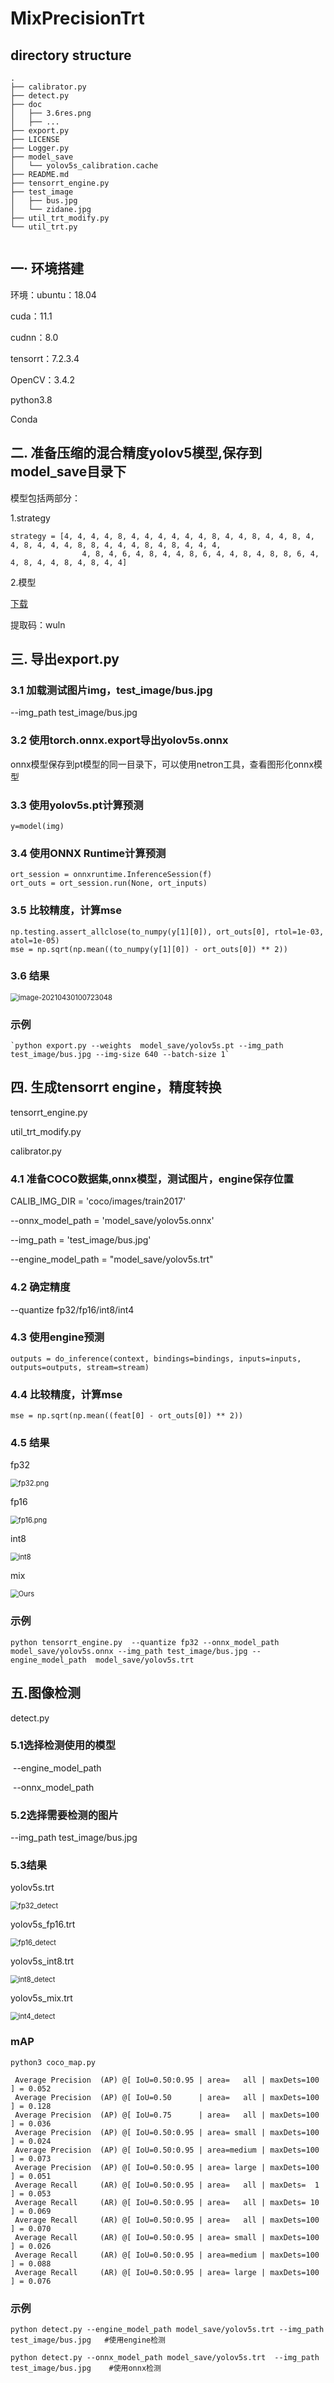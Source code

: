 # MixPrecisionTrt 

## directory structure

```buildoutcfg
.
├── calibrator.py
├── detect.py
├── doc
│   ├── 3.6res.png
│   ├── ...
├── export.py
├── LICENSE
├── Logger.py
├── model_save
│   └── yolov5s_calibration.cache
├── README.md
├── tensorrt_engine.py
├── test_image
│   ├── bus.jpg
│   └── zidane.jpg
├── util_trt_modify.py
└── util_trt.py


```

## 一· 环境搭建

环境：ubuntu：18.04

cuda：11.1

cudnn：8.0

tensorrt：7.2.3.4

OpenCV：3.4.2

python3.8

Conda

## 二. 准备压缩的混合精度yolov5模型,保存到model_save目录下       

模型包括两部分：

1.strategy

```
strategy = [4, 4, 4, 4, 8, 4, 4, 4, 4, 4, 4, 8, 4, 4, 8, 4, 4, 8, 4, 4, 8, 4, 4, 4, 8, 8, 4, 4, 4, 8, 4, 8, 4, 4, 4,
                4, 8, 4, 6, 4, 8, 4, 4, 8, 6, 4, 4, 8, 4, 8, 8, 6, 4, 4, 8, 4, 4, 8, 4, 8, 4, 4]
```                

2.模型

[下载](https://pan.baidu.com/s/1rwmllGRgHXWLvI62JGAEEg )

提取码：wuln 


## 三. 导出export.py                                

### 3.1 加载测试图片img，test_image/bus.jpg

--img_path test_image/bus.jpg

### 3.2 使用torch.onnx.export导出yolov5s.onnx

​    onnx模型保存到pt模型的同一目录下，可以使用netron工具，查看图形化onnx模型

### 3.3 使用yolov5s.pt计算预测


```
y=model(img) 
```

### 3.4 使用ONNX Runtime计算预测

```
ort_session = onnxruntime.InferenceSession(f)
ort_outs = ort_session.run(None, ort_inputs)
```



### 3.5 比较精度，计算mse

```
np.testing.assert_allclose(to_numpy(y[1][0]), ort_outs[0], rtol=1e-03, atol=1e-05)
mse = np.sqrt(np.mean((to_numpy(y[1][0]) - ort_outs[0]) ** 2))
```

### 3.6 结果

<img src="./doc/3.6res.png" alt="image-20210430100723048" style="zoom:80%;" />

### 示例

```
`python export.py --weights  model_save/yolov5s.pt --img_path test_image/bus.jpg --img-size 640 --batch-size 1`
```

##   四. 生成tensorrt engine，精度转换                           

tensorrt_engine.py

util_trt_modify.py

calibrator.py

### 4.1 准备COCO数据集,onnx模型，测试图片，engine保存位置

CALIB_IMG_DIR = 'coco/images/train2017'

--onnx_model_path = 'model_save/yolov5s.onnx'

--img_path = 'test_image/bus.jpg'

--engine_model_path = "model_save/yolov5s.trt"

###   4.2 确定精度

--quantize fp32/fp16/int8/int4

###   4.3 使用engine预测

`outputs = do_inference(context, bindings=bindings, inputs=inputs, outputs=outputs, stream=stream)`

### 4.4 比较精度，计算mse

```
mse = np.sqrt(np.mean((feat[0] - ort_outs[0]) ** 2))
```

### 4.5 结果

fp32

<img src="./doc/fp32.png" alt="fp32.png" style="zoom:80%;" />



fp16

<img src="./doc/fp16.png" alt="fp16.png" style="zoom:80%;" />


int8

<img src="./doc/int8.png" alt="int8" style="zoom:80%;" />

mix

<img src="./doc/Ours.png" alt="Ours" style="zoom:80%;" />



### 示例

```
python tensorrt_engine.py  --quantize fp32 --onnx_model_path model_save/yolov5s.onnx --img_path test_image/bus.jpg --engine_model_path  model_save/yolov5s.trt
```

 

 

##  五.图像检测

detect.py

### 5.1选择检测使用的模型

​    --engine_model_path

​    --onnx_model_path

###  5.2选择需要检测的图片

--img_path test_image/bus.jpg

### 5.3结果

yolov5s.trt

<img src="./doc/fp32_detect.png" alt="fp32_detect" style="zoom:80%;" />

yolov5s_fp16.trt

<img src="./doc/fp16_detect.png" alt="fp16_detect" style="zoom:80%;" />

yolov5s_int8.trt

<img src="./doc/int8_detect.png" alt="int8_detect" style="zoom:80%;" />

yolov5s_mix.trt

<img src="./doc/int4_detect.png" alt="int4_detect" style="zoom:80%;" />

### mAP

`python3 coco_map.py`

```
 Average Precision  (AP) @[ IoU=0.50:0.95 | area=   all | maxDets=100 ] = 0.052
 Average Precision  (AP) @[ IoU=0.50      | area=   all | maxDets=100 ] = 0.128
 Average Precision  (AP) @[ IoU=0.75      | area=   all | maxDets=100 ] = 0.036
 Average Precision  (AP) @[ IoU=0.50:0.95 | area= small | maxDets=100 ] = 0.024
 Average Precision  (AP) @[ IoU=0.50:0.95 | area=medium | maxDets=100 ] = 0.073
 Average Precision  (AP) @[ IoU=0.50:0.95 | area= large | maxDets=100 ] = 0.051
 Average Recall     (AR) @[ IoU=0.50:0.95 | area=   all | maxDets=  1 ] = 0.053
 Average Recall     (AR) @[ IoU=0.50:0.95 | area=   all | maxDets= 10 ] = 0.069
 Average Recall     (AR) @[ IoU=0.50:0.95 | area=   all | maxDets=100 ] = 0.070
 Average Recall     (AR) @[ IoU=0.50:0.95 | area= small | maxDets=100 ] = 0.026
 Average Recall     (AR) @[ IoU=0.50:0.95 | area=medium | maxDets=100 ] = 0.088
 Average Recall     (AR) @[ IoU=0.50:0.95 | area= large | maxDets=100 ] = 0.076
```
### 示例

```
python detect.py --engine_model_path model_save/yolov5s.trt --img_path test_image/bus.jpg   #使用engine检测

python detect.py --onnx_model_path model_save/yolov5s.trt  --img_path test_image/bus.jpg    #使用onnx检测
```


